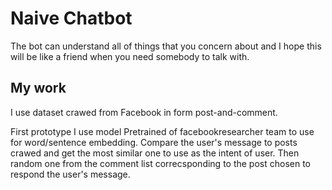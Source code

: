 # Naive Chatbot
The bot can understand all of things that you concern about and I hope this will be like a friend when you need somebody to talk with.

## My work
I use dataset crawed from Facebook in form post-and-comment.

First prototype I use model Pretrained of facebookresearcher team to use for word/sentence embedding. 
Compare the user's message to posts crawed and get the most similar one to use as the intent of user.
Then random one from the comment list correcsponding to the post chosen to respond the user's message. 

